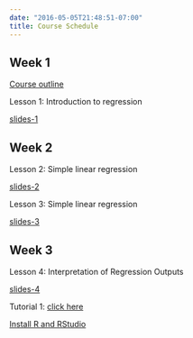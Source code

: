 ```yaml
---
date: "2016-05-05T21:48:51-07:00"
title: Course Schedule
---
```


## Week 1

[Course outline](/STA_506_2.0_LinearRegressionAnalysis_2020S1.pdf)

Lesson 1: Introduction to regression

[slides-1](/regression/regression1.html)

## Week 2

Lesson 2: Simple linear regression

[slides-2](/regression/regression2.html)

Lesson 3: Simple linear regression

[slides-3](/regression/regression3.html)

## Week 3

Lesson 4: Interpretation of Regression Outputs

[slides-4](/regression/regression4.html)

Tutorial 1: [click here](/Tutorial/tutorial_1.pdf)

[Install R and RStudio](https://r4fun.netlify.app/blog/topic1/)